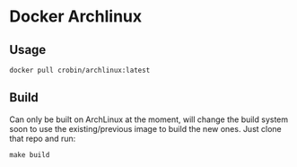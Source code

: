 # Docker Archlinux

## Usage

```
docker pull crobin/archlinux:latest
```

## Build

Can only be built on ArchLinux at the moment, will change the build system soon
to use the existing/previous image to build the new ones. Just clone that repo
and run:

```
make build
```

